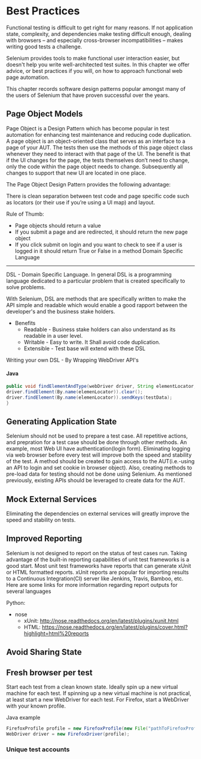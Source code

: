 Best Practices
==============

Functional testing is difficult to get right for many reasons.  If not
application state, complexity, and dependencies make testing difficult
enough, dealing with browsers – and especially cross-browser
incompatibilities – makes writing good tests a challenge.

Selenium provides tools to make functional user interaction easier,
but doesn't help you write well-architected test suites.  In this
chapter we offer advice, or best practices if you will, on how to
approach functional web page automation.

This chapter records software design patterns popular amongst many of
the users of Selenium that have proven successful over the years.

Page Object Models
------------------

Page Object is a Design Pattern which has become popular in test
automation for enhancing test maintenance and reducing code
duplication. A page object is an object-oriented class that serves as
an interface to a page of your AUT. The tests then use the methods of
this page object class whenever they need to interact with that page
of the UI. The benefit is that if the UI changes for the page, the
tests themselves don’t need to change, only the code within the page
object needs to change. Subsequently all changes to support that new
UI are located in one place.

The Page Object Design Pattern provides the following advantage:

There is clean separation between test code and page specific code
such as locators (or their use if you’re using a UI map) and layout.

Rule of Thumb:

- Page objects should return a value
- If you submit a page and are redirected, it should return the new
  page object
- If you click submit on login and you want to check to see if a user
  is logged in it should return True or False in a method
Domain Specific Language
-------------------------
DSL	- Domain Specific Language.
In general DSL is a programming language dedicated to a particular problem that is created specifically to solve problems.

With Selenium, DSL are methods that are specifically written to make the API simple and readable which would enable a good rapport between the developer's and the business stake holders.

* Benefits
	* Readable - Business stake holders can also understand as its readable in a user level.
	* Writable - Easy to write. It Shall avoid code duplication.
	* Extensible - Test base will extend with these DSL

Writing your own DSL - By Wrapping WebDriver API's

#### Java

```java
public void findElementAndType(webDriver driver, String elementLocator,String testData){
driver.findElement(By.name(elemenLocator)).clear();
driver.findElement(By.name(elemenLocator)).sendKeys(testData);
}
```

Generating Application State
----------------------------

Selenium should not be used to prepare a test case.  All repetitive
actions, and prepration for a test case should be done through other
methods.  An example, most Web UI have authentication(login form).
Eliminating logging via web browser before every test will improve
both the speed and stability of the test. A method should be created
to gain access to the AUT(i.e.-using an API to login and set cookie in
browser object).  Also, creating methods to pre-load data for testing
should not be done using Selenium.  As mentioned previously, existing
APIs should be leveraged to create data for the AUT.

Mock External Services
----------------------

Eliminating the dependencies on external services will greatly improve
the speed and stability on tests.

Improved Reporting
------------------

Selenium is not designed to report on the status of test cases
run. Taking advantage of the built-in reporting capabilities of unit
test frameworks is a good start.  Most unit test frameworks have
reports that can generate xUnit or HTML formatted reports.  xUnit
reports are popular for importing results to a Continuous
Integration(CI) server like Jenkins, Travis, Bamboo, etc.  Here are
some links for more information regarding report outputs for several
languages

Python:

- nose
  - xUnit: http://nose.readthedocs.org/en/latest/plugins/xunit.html
  - HTML: https://nose.readthedocs.org/en/latest/plugins/cover.html?highlight=html%20reports

Avoid Sharing State
-------------------

Fresh browser per test
----------------------

Start each test from a clean known state.  Ideally spin up a new
virtual machine for each test.  If spinning up a new virtual machine
is not practical, at least start a new WebDriver for each test.  For
Firefox, start a WebDriver with your known profile.

Java example

```java
FirefoxProfile profile = new FirefoxProfile(new File("pathToFirefoxProfile"));
WebDriver driver = new FirefoxDriver(profile);
```

### Unique test accounts
